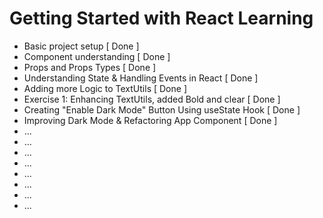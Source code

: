 # Getting Started with React Learning

- Basic project setup [ Done ]
- Component understanding [ Done ]
- Props and Props Types [ Done ]
- Understanding State & Handling Events in React [ Done ]
- Adding more Logic to TextUtils [ Done ]
- Exercise 1: Enhancing TextUtils, added Bold and clear [ Done ]
- Creating "Enable Dark Mode" Button Using useState Hook [ Done ]
- Improving Dark Mode & Refactoring App Component [ Done ]
- ...
- ...
- ...
- ...
- ...
- ...
- ...
- ...

